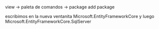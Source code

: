 view -> paleta de comandos -> package add package

escribimos en la nueva ventanita Microsoft.EntityFrameworkCore y luego Microsoft.EntityFrameworkCore.SqlServer